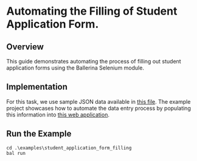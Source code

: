 # Automating the Filling of Student Application Form.

## Overview
This guide demonstrates automating the process of filling out student application forms using the Ballerina Selenium module.

## Implementation
For this task, we use sample JSON data available in [this file](./modules/resources/data.json). The example project showcases how to automate the data entry process by populating this information into [this web application](https://bal-selenium.choreoapps.dev/).

## Run the Example

```ballerina 
cd .\examples\student_application_form_filling
bal run
```